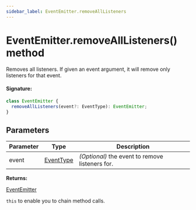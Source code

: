 ```yaml
---
sidebar_label: EventEmitter.removeAllListeners
---
```


# EventEmitter.removeAllListeners() method

Removes all listeners. If given an event argument, it will remove only listeners for that event.

#### Signature:

```typescript
class EventEmitter {
  removeAllListeners(event?: EventType): EventEmitter;
}
```

## Parameters

| Parameter | Type                                  | Description                                          |
| --------- | ------------------------------------- | ---------------------------------------------------- |
| event     | [EventType](./puppeteer.eventtype.md) | <i>(Optional)</i> the event to remove listeners for. |

**Returns:**

[EventEmitter](./puppeteer.eventemitter.md)

`this` to enable you to chain method calls.

